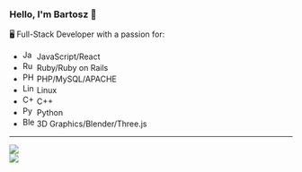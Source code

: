 ### Hello, I'm Bartosz 👋

🖥️ Full-Stack Developer with a passion for:

- <a href="https://developer.mozilla.org/en-US/docs/Web/JavaScript" title="JavaScript"><img src="https://github.com/get-icon/geticon/raw/master/icons/javascript.svg" alt="JavaScript" width="21px" height="17px"></a>
JavaScript/React
- <a href="https://www.ruby-lang.org/" title="Ruby"><img src="https://github.com/get-icon/geticon/raw/master/icons/ruby.svg" alt="Ruby" width="21px" height="17px"></a>
Ruby/Ruby on Rails
- <a href="https://php.net/" title="PHP"><img src="https://github.com/get-icon/geticon/raw/master/icons/php.svg" alt="PHP" width="21px" height="17px"></a> 
PHP/MySQL/APACHE
- <a href="https://www.linuxfoundation.org/" title="Linux"><img src="https://github.com/get-icon/geticon/raw/master/icons/linux-tux.svg" alt="Linux" width="21px" height="17px"></a>
Linux
- <a href="https://isocpp.org/" title="C++"><img src="https://github.com/get-icon/geticon/raw/master/icons/c-plusplus.svg" alt="C++" width="21px" height="17px"></a>
C++
- <a href="https://www.python.org/" title="Python"><img src="https://github.com/get-icon/geticon/raw/master/icons/python.svg" alt="Python" width="21px" height="17px"></a>
Python
- <a href="https://www.blender.org/" title="Blender"><img src="https://github.com/get-icon/geticon/raw/master/icons/blender.svg" alt="Blender" width="21px" height="17px"></a>
3D Graphics/Blender/Three.js

<hr>

[![](https://github-readme-stats.vercel.app/api/top-langs/?username=whid-bb&theme=blueberry)](https://github.com/anuraghazra/github-readme-stats)
<br>
[![](https://github-readme-stats.vercel.app/api?username=whid-bb&theme=blueberry)](https://github.com/anuraghazra/github-readme-stats)
